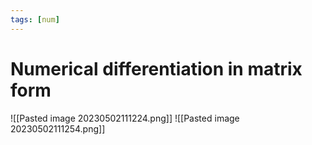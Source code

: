 ```yaml
---
tags: [num]
---
```

# Numerical differentiation in matrix form
![[Pasted image 20230502111224.png]]
![[Pasted image 20230502111254.png]]
